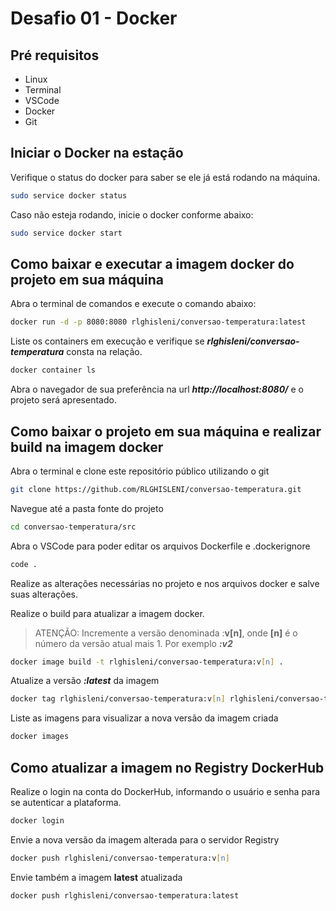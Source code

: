 # Desafio 01 - Docker

## Pré requisitos

- Linux
- Terminal
- VSCode
- Docker
- Git

## Iniciar o Docker na estação

Verifique o status do docker para saber se ele já está rodando na máquina.

```zsh
sudo service docker status
```

Caso não esteja rodando, inicie o docker conforme abaixo:

```zsh
sudo service docker start
```

## Como baixar e executar a imagem docker do projeto em sua máquina

Abra o terminal de comandos e execute o comando abaixo:

```zsh
docker run -d -p 8080:8080 rlghisleni/conversao-temperatura:latest
```

Liste os containers em execução e verifique se _**rlghisleni/conversao-temperatura**_ consta na relação.

```zsh
docker container ls
```

Abra o navegador de sua preferência na url _**http://localhost:8080/**_ e o projeto será apresentado.

## Como baixar o projeto em sua máquina e realizar build na imagem docker

Abra o terminal e clone este repositório público utilizando o git

```zsh
git clone https://github.com/RLGHISLENI/conversao-temperatura.git
```

Navegue até a pasta fonte do projeto

```zsh
cd conversao-temperatura/src
```

Abra o VSCode para poder editar os arquivos Dockerfile e .dockerignore

```zsh
code .
```

Realize as alterações necessárias no projeto e nos arquivos docker e salve suas alterações.

Realize o build para atualizar a imagem docker.

> ATENÇÃO: Incremente a versão denominada :**v[n]**, onde **[n]** é o número da versão atual mais 1.
> Por exemplo _**:v2**_

```zsh
docker image build -t rlghisleni/conversao-temperatura:v[n] .
```

Atualize a versão _**:latest**_ da imagem

```zsh
docker tag rlghisleni/conversao-temperatura:v[n] rlghisleni/conversao-temperatura:latest
```

Liste as imagens para visualizar a nova versão da imagem criada

```zsh
docker images
```

## Como atualizar a imagem no Registry DockerHub

Realize o login na conta do DockerHub, informando o usuário e senha para se autenticar a plataforma.

```zsh
docker login
```

Envie a nova versão da imagem alterada para o servidor Registry

```zsh
docker push rlghisleni/conversao-temperatura:v[n]
```

Envie também a imagem **latest** atualizada

```zsh
docker push rlghisleni/conversao-temperatura:latest
```
